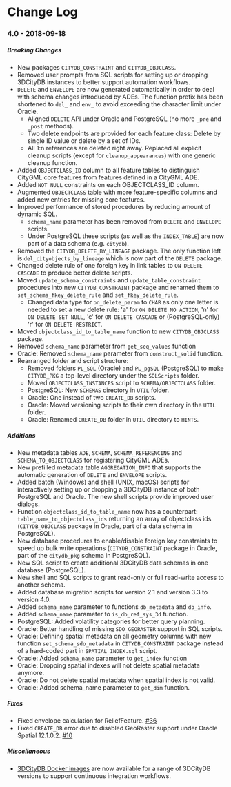 Change Log
==========

### 4.0 - 2018-09-18

##### Breaking Changes
* New packages `CITYDB_CONSTRAINT` and `CITYDB_OBJCLASS`.
* Removed user prompts from SQL scripts for setting up or dropping 3DCityDB instances to better support automation workflows.
* `DELETE` and `ENVELOPE` are now generated automatically in order to deal with schema changes introduced by ADEs. The function prefix has been shortened to `del_` and `env_` to avoid exceeding the character limit under Oracle.
  - Aligned `DELETE` API under Oracle and PostgreSQL (no more `_pre` and `_post` methods).
  - Two delete endpoints are provided for each feature class: Delete by single ID value or delete by a set of IDs.
  - All 1:n references are deleted right away. Replaced all explicit cleanup scripts (except for `cleanup_appearances`) with one generic cleanup function.
* Added `OBJECTCLASS_ID` column to all feature tables to distinguish CityGML core features from features defined in a CityGML ADE. 
* Added `NOT NULL` constraints on each OBJECTCLASS_ID column.
* Augmented `OBJECTCLASS` table with more feature-specific columns and added new entries for missing core features.
* Improved performance of stored procedures by reducing amount of dynamic SQL. 
  - `schema_name` parameter has been removed from `DELETE` and `ENVELOPE` scripts.
  - Under PostgreSQL these scripts (as well as the `INDEX_TABLE`) are now part of a data schema (e.g. `citydb`).
* Removed the `CITYDB_DELETE_BY_LINEAGE` package. The only function left is `del_cityobjects_by_lineage` which is now part of the `DELETE` package.
* Changed delete rule of one foreign key in link tables to `ON DELETE CASCADE` to produce better delete scripts.
* Moved `update_schema_constraints` and `update_table_constraint` procedures into new `CITYDB_CONSTRAINT` package and renamed them to `set_schema_fkey_delete_rule` and `set_fkey_delete_rule`.
  - Changed data type for `on_delete_param` to `CHAR` as only one letter is needed to set a new delete rule: 'a' for `ON DELETE NO ACTION`, 'n' for `ON DELETE SET NULL`, 'c' for `ON DELETE CASCADE` or (PostgreSQL-only) 'r' for `ON DELETE RESTRICT`.
* Moved `objectclass_id_to_table_name` function to new `CITYDB_OBJCLASS` package.
* Removed `schema_name` parameter from `get_seq_values` function
* Oracle: Removed `schema_name` parameter from `construct_solid` function.
* Rearranged folder and script structure:
  - Removed folders `PL_SQL` (Oracle) and `PL_pgSQL` (PostgreSQL) to make `CITYDB_PKG` a top-level directory under the `SQLScripts` folder.
  - Moved `OBJECTCLASS_INSTANCES` script to `SCHEMA/OBJECTCLASS` folder.
  - PostgreSQL: New `SCHEMAS` directory in `UTIL` folder.
  - Oracle: One instead of two `CREATE_DB` scripts.
  - Oracle: Moved versioning scripts to their own directory in the `UTIL` folder.
  - Oracle: Renamed `CREATE_DB` folder in `UTIL` directory to `HINTS`.

##### Additions
* New metadata tables `ADE`, `SCHEMA`, `SCHEMA_REFERENCING` and `SCHEMA_TO_OBJECTCLASS` for registering CityGML ADEs.
* New prefilled metadata table `AGGREGATION_INFO` that supports the automatic generation of `DELETE` and `ENVELOPE` scripts.
* Added batch (Windows) and shell (UNIX, macOS) scripts for interactively setting up or dropping a 3DCityDB instance of both PostgreSQL and Oracle. The new shell scripts provide improved user dialogs. 
* Function `objectclass_id_to_table_name` now has a counterpart: `table_name_to_objectclass_ids` returning an array of objectclass ids (`CITYDB_OBJCLASS` package in Oracle, part of a data schema in PostgreSQL).
* New database procedures to enable/disable foreign key constraints to speed up bulk write operations (`CITYDB_CONSTRAINT` package in Oracle, part of the `citydb_pkg` schema in PostgreSQL).
* New SQL script to create additional 3DCityDB data schemas in one database (PostgreSQL).
* New shell and SQL scripts to grant read-only or full read-write access to another schema.
* Added database migration scripts for version 2.1 and version 3.3 to version 4.0.
* Added `schema_name` parameter to functions `db_metadata` and `db_info`.
* Added `schema_name` parameter to `is_db_ref_sys_3d` function.
* PostgreSQL: Added volatility categories for better query planning.
* Oracle: Better handling of missing `SDO_GEORASTER` support in SQL scripts.
* Oracle: Defining spatial metadata on all geometry columns with new function `set_schema_sdo_metadata` in `CITYDB_CONSTRAINT` package instead of a hard-coded part in `SPATIAL_INDEX.sql` script.
* Oracle: Added `schema_name` parameter to `get_index` function
* Oracle: Dropping spatial indexes will not delete spatial metadata anymore.
* Oracle: Do not delete spatial metadata when spatial index is not valid.
* Oracle: Added schema_name parameter to `get_dim` function.

##### Fixes
* Fixed envelope calculation for ReliefFeature. [#36](https://github.com/3dcitydb/3dcitydb/issues/36)
* Fixed `CREATE_DB` error due to disabled GeoRaster support under Oracle Spatial 12.1.0.2. [#10](https://github.com/3dcitydb/3dcitydb/issues/10)

##### Miscellaneous 
* [3DCityDB Docker images](https://github.com/tum-gis/3dcitydb-docker-postgis) are now available for a range of 3DCityDB versions to support continuous integration workflows.
